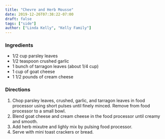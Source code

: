 ```yaml
---
title: "Chevre and Herb Mousse"
date: 2019-12-26T07:38:22-07:00
draft: false
tags: ["side"]
author: ["Linda Kelly", "Kelly Family"]
---
```


### Ingredients
- 1/2 cup parsley leaves
- 1/2 teaspoon crushed garlic
- 1 bunch of tarragon leaves (about 1/4 cup)
- 1 cup of goat cheese
- 1 1/2 pounds of cream cheese

### Directions
1. Chop parsley leaves, crushed, garlic, and tarragon leaves in food processor using short pulses until finely minced. Remove from food processor to a small bowl. 
1. Blend goat cheese and cream cheese in the food processor until creamy and smooth. 
1. Add herb mixutre and lighly mix by pulsing food processor. 
1. Serve with mini toast crackers or bread. 
